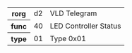 <table>
    <tr>
      <th>rorg</th>
      <td>d2</td>
      <td>VLD Telegram</td>
    </tr>
    <tr>
      <th>func</th>
      <td>40</td>
      <td>LED Controller Status</td>
    </tr>
    <tr>
      <th>type</th>
      <td>01</td>
      <td>Type 0x01</td>
    </tr>
  </table>